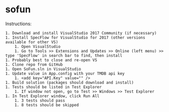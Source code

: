 # sofun

Instructions:

	1. Download and install VisualStudio 2017 Community (if necessary)
	1. Install SpecFlow for VisualStudio for 2017 (other versions available for other VS)
		1. Open VisualStudio 
		1. Go to Tools >> Extensions and Updates >> Online (left menu) >> type 'SpecFlow' in search bar to find, then install
	1. Probably best to close and re-open VS
	1. Clone repo from GitHub
	1. Open SoFun.sln in VisualStudio
	1. Update value in App.config with your TMDB api key
		1. <add key="API.Key" value="" />
	1. Build solution (packages should download and install)
	1. Tests should be listed in Test Explorer
		1. If window not open, go to Test >> Windows >> Test Explorer
	1. In Test Explorer window, click Run All
		1. 3 tests should pass
		1. 8 tests should be skipped
